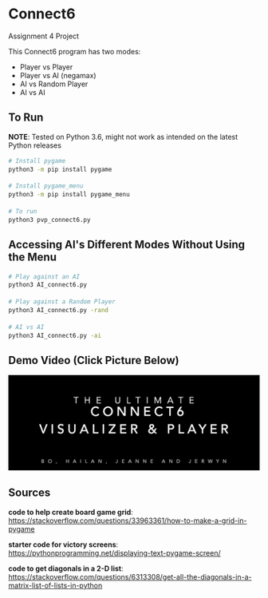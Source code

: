 # Connect6
Assignment 4 Project

This Connect6 program has two modes: 

- Player vs Player
- Player vs AI (negamax)
- AI vs Random Player
- AI vs AI

## To Run

**NOTE**: Tested on Python 3.6, might not work as intended on the latest Python releases

```bash
# Install pygame
python3 -m pip install pygame

# Install pygame_menu
python3 -m pip install pygame_menu

# To run
python3 pvp_connect6.py
```

## Accessing AI's Different Modes Without Using the Menu

```bash
# Play against an AI
python3 AI_connect6.py

# Play against a Random Player
python3 AI_connect6.py -rand

# AI vs AI
python3 AI_connect6.py -ai
```

## Demo Video (Click Picture Below)

[![Watch the video](demo.png)](https://youtu.be/UcIjVBOg_1E)

## Sources

**code to help create board game grid**: https://stackoverflow.com/questions/33963361/how-to-make-a-grid-in-pygame 

**starter code for victory screens**: https://pythonprogramming.net/displaying-text-pygame-screen/

**code to get diagonals in a 2-D list**: https://stackoverflow.com/questions/6313308/get-all-the-diagonals-in-a-matrix-list-of-lists-in-python
